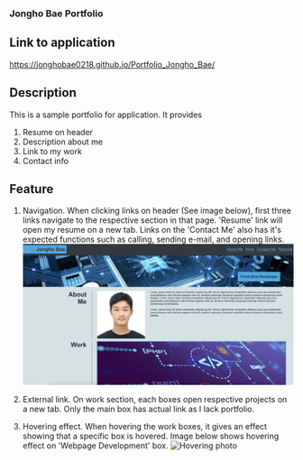### Jongho Bae Portfolio


## Link to application
https://jonghobae0218.github.io/Portfolio_Jongho_Bae/

## Description
This is a sample portfolio for application.
It provides 
1. Resume on header
2. Description about me
3. Link to my work
4. Contact info

## Feature

1. Navigation. When clicking links on header (See image below), first three links navigate to the respective section in that page. 'Resume' link will open my resume on a new tab. Links on the 'Contact Me' also has it's expected functions such as calling, sending e-mail, and opening links.
![Navigation photo](Assets/images/Navigation-photo.png)

2. External link. On work section, each boxes open respective projects on a new tab. Only the main box has actual link as I lack portfolio. 

3. Hovering effect. When hovering the work boxes, it gives an effect showing that a specific box is hovered. Image below shows hovering effect on 'Webpage Development' box.
![Hovering photo](Assets/images/Hover-photo.png)

